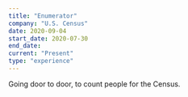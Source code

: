 ```yaml
---
title: "Enumerator"
company: "U.S. Census"
date: 2020-09-04
start_date: 2020-07-30
end_date: 
current: "Present"
type: "experience"
---
```


Going door to door, to count people for the Census.
